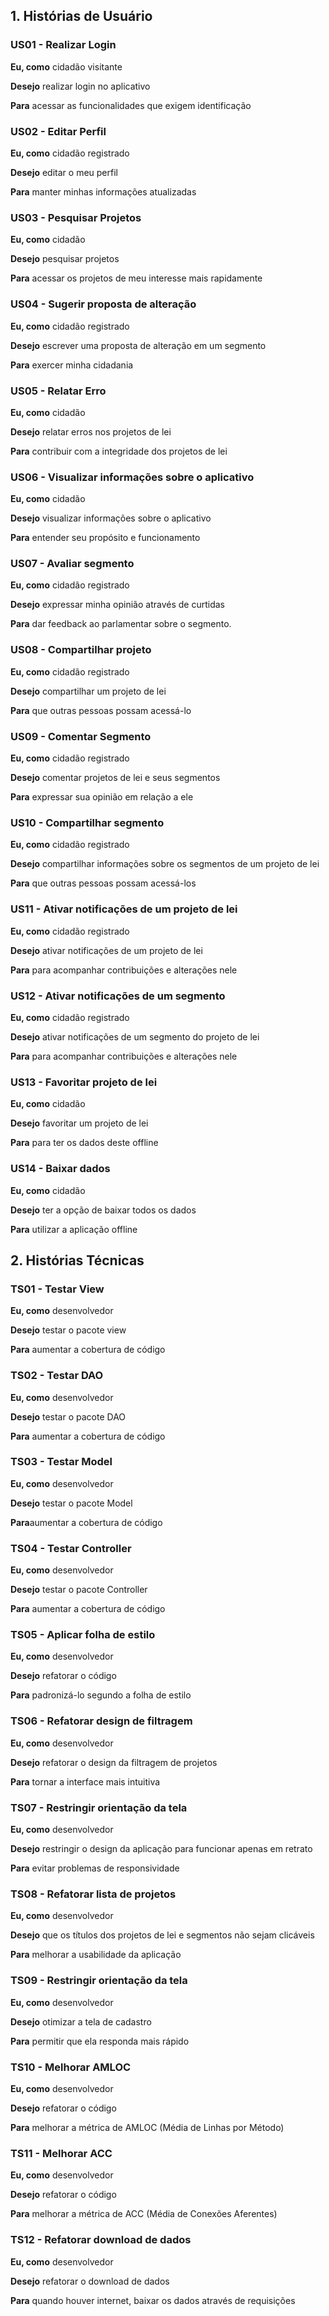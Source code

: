 ## 1. Histórias de Usuário

### US01 - Realizar Login
**Eu, como** cidadão visitante

**Desejo** realizar login no aplicativo

**Para** acessar as funcionalidades que exigem identificação

### US02 - Editar Perfil
**Eu, como** cidadão registrado

**Desejo** editar o meu perfil

**Para** manter minhas informações atualizadas

### US03 - Pesquisar Projetos
**Eu, como** cidadão 

**Desejo** pesquisar projetos 

**Para** acessar os projetos de meu interesse mais rapidamente

### US04 - Sugerir proposta de alteração
**Eu, como** cidadão registrado

**Desejo** escrever uma proposta de alteração em um segmento

**Para** exercer minha cidadania

### US05 - Relatar Erro
**Eu, como** cidadão

**Desejo** relatar erros nos projetos de lei 

**Para** contribuir com a integridade dos projetos de lei

### US06 - Visualizar informações sobre o aplicativo
**Eu, como** cidadão

**Desejo** visualizar informações sobre o aplicativo

**Para** entender seu propósito e funcionamento

### US07 - Avaliar segmento
**Eu, como** cidadão registrado

**Desejo** expressar minha opinião através de curtidas

**Para** dar feedback ao parlamentar sobre o segmento.

### US08 - Compartilhar projeto
**Eu, como** cidadão registrado

**Desejo** compartilhar um projeto de lei

**Para** que outras pessoas possam acessá-lo

### US09 - Comentar Segmento
**Eu, como** cidadão registrado

**Desejo** comentar projetos de lei e seus segmentos

**Para** expressar sua opinião em relação a ele

### US10 - Compartilhar segmento
**Eu, como** cidadão registrado

**Desejo** compartilhar informações sobre os segmentos de um projeto de lei

**Para** que outras pessoas possam acessá-los

### US11 - Ativar notificações de um projeto de lei
**Eu, como** cidadão registrado

**Desejo** ativar notificações de um projeto de lei

**Para** para acompanhar contribuições e alterações nele

### US12 - Ativar notificações de um segmento
**Eu, como** cidadão registrado

**Desejo** ativar notificações de um segmento do projeto de lei

**Para** para acompanhar contribuições e alterações nele

### US13 - Favoritar projeto de lei
**Eu, como** cidadão

**Desejo** favoritar um projeto de lei

**Para** para ter os dados deste offline

### US14 - Baixar dados
**Eu, como** cidadão

**Desejo** ter a opção de baixar todos os dados

**Para** utilizar a aplicação offline

## 2. Histórias Técnicas

### TS01 - Testar View
**Eu, como** desenvolvedor

**Desejo** testar o pacote view

**Para** aumentar a cobertura de código

### TS02 - Testar DAO
**Eu, como** desenvolvedor

**Desejo** testar o pacote DAO

**Para** aumentar a cobertura de código

### TS03 - Testar Model
**Eu, como** desenvolvedor

**Desejo** testar o pacote Model

**Para**aumentar a cobertura de código

### TS04 - Testar Controller
**Eu, como** desenvolvedor

**Desejo** testar o pacote Controller

**Para** aumentar a cobertura de código

### TS05 - Aplicar folha de estilo
**Eu, como** desenvolvedor

**Desejo** refatorar o código

**Para** padronizá-lo segundo a folha de estilo

### TS06 - Refatorar design de filtragem
**Eu, como** desenvolvedor

**Desejo** refatorar o design da filtragem de projetos

**Para** tornar a  interface mais intuitiva

### TS07 - Restringir orientação da tela
**Eu, como** desenvolvedor

**Desejo** restringir o design da aplicação para funcionar apenas em retrato

**Para** evitar problemas de responsividade

### TS08 - Refatorar lista de projetos
**Eu, como** desenvolvedor

**Desejo** que os títulos dos projetos de lei e segmentos não sejam clicáveis

**Para** melhorar a usabilidade da aplicação

### TS09 - Restringir orientação da tela
**Eu, como** desenvolvedor

**Desejo** otimizar a tela de cadastro

**Para** permitir que ela responda mais rápido

### TS10 - Melhorar AMLOC
**Eu, como** desenvolvedor

**Desejo** refatorar o código

**Para**  melhorar a métrica de AMLOC (Média de Linhas por Método)

### TS11 - Melhorar ACC
**Eu, como** desenvolvedor

**Desejo** refatorar o código

**Para** melhorar a métrica de ACC (Média de Conexões Aferentes)

### TS12 - Refatorar download de dados
**Eu, como** desenvolvedor

**Desejo** refatorar o download de dados

**Para** quando houver internet, baixar os dados através de requisições
